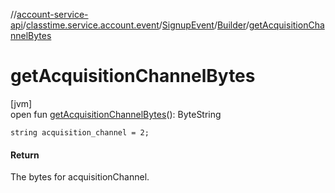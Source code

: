 //[account-service-api](../../../../index.md)/[classtime.service.account.event](../../index.md)/[SignupEvent](../index.md)/[Builder](index.md)/[getAcquisitionChannelBytes](get-acquisition-channel-bytes.md)

# getAcquisitionChannelBytes

[jvm]\
open fun [getAcquisitionChannelBytes](get-acquisition-channel-bytes.md)(): ByteString

`string acquisition_channel = 2;`

#### Return

The bytes for acquisitionChannel.
